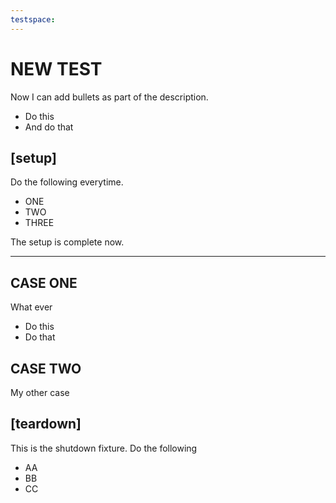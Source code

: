 ```yaml
---
testspace:
---
```


# NEW TEST
Now I can add bullets as part of the description.

- Do this
- And do that

## [setup]
Do the following everytime.
- ONE
- TWO
- THREE

The setup is complete now.

---

## CASE ONE
What ever

- Do this
- Do that

## CASE TWO
My other case

## [teardown]
This is the shutdown fixture. Do the following

- AA
- BB
- CC


